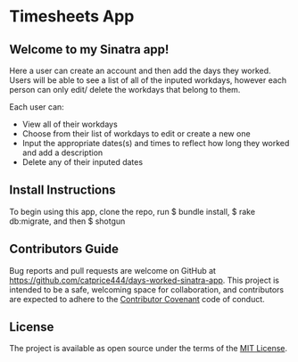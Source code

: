 # Timesheets App

## Welcome to my Sinatra app!

Here a user can create an account and then add the days they worked. Users will be able to see a list of all of the inputed workdays, however each person can only edit/ delete the workdays that belong to them. 

Each user can:
- View all of their workdays
- Choose from their list of workdays to edit or create a new one
- Input the appropriate dates(s) and times to reflect how long they worked and add a description
- Delete any of their inputed dates

## Install Instructions

To begin using this app, clone the repo, run $ bundle install, $ rake db:migrate, and then $ shotgun

## Contributors Guide

Bug reports and pull requests are welcome on GitHub at https://github.com/catprice444/days-worked-sinatra-app. This project is intended to be a safe, welcoming space for collaboration, and contributors are expected to adhere to the [Contributor Covenant](https://contributor-covenant.org/) code of conduct.

## License 

The project is available as open source under the terms of the [MIT License](https://opensource.org/licenses/MIT).






